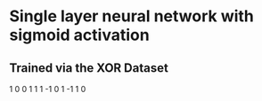 # **Single layer neural network with sigmoid activation**
## **Trained via the XOR Dataset**

 1 0 0 
 1 1 1
-1 0 1
-1 1 0
